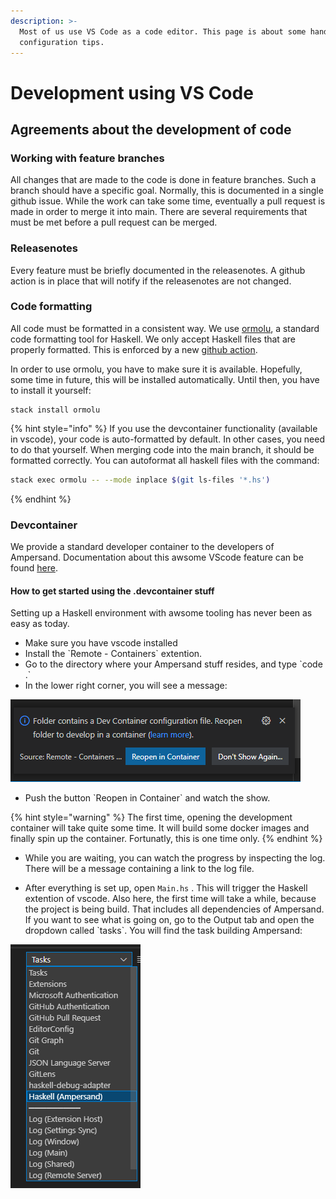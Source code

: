 ```yaml
---
description: >-
  Most of us use VS Code as a code editor. This page is about some handy
  configuration tips.
---
```


# Development using VS Code

## Agreements about the development of code

### Working with feature branches

All changes that are made to the code is done in feature branches. Such a branch should have a specific goal. Normally, this is documented in a single github issue. While the work can take some time, eventually a pull request is made in order to merge it into main. There are several requirements that must be met before a pull request can be merged. &#x20;

### Releasenotes

Every feature must be briefly documented in the releasenotes. A github action is in place that will notify if the releasenotes are not changed.&#x20;

### Code formatting

All code must be formatted in a consistent way. We use [ormolu](https://hackage.haskell.org/package/ormolu), a standard code formatting tool for Haskell. We only accept Haskell files that are properly formatted. This is enforced by a new [github action](https://github.com/mrkkrp/ormolu-action#ormolu-action).&#x20;

In order to use ormolu, you have to make sure it is available. Hopefully, some time in future, this will be installed automatically. Until then, you have to install it yourself:

```
stack install ormolu
```



{% hint style="info" %}
If you use the devcontainer functionality (available in vscode), your code is auto-formatted by default. In other cases, you need to do that yourself. When merging code into the main branch, it should be formatted correctly. You can autoformat all haskell files with the command:

```bash
stack exec ormolu -- --mode inplace $(git ls-files '*.hs')
```
{% endhint %}

### Devcontainer

We provide a standard developer container to the developers of Ampersand. Documentation about this awsome VScode feature can be found [here](https://code.visualstudio.com/docs/remote/containers).

#### How to get started using the .devcontainer stuff

Setting up a Haskell environment with awsome tooling has never been as easy as today.

* Make sure you have vscode installed
* Install the \`Remote - Containers\` extention.
* Go to the directory where your Ampersand stuff resides, and type \`code .\`
* In the lower right corner, you will see a message:&#x20;

![](<../.gitbook/assets/image (1).png>)

* Push the button \`Reopen in Container\` and watch the show.

{% hint style="warning" %}
The first time, opening the development container will take quite some time. It will build some docker images and finally spin up the container. Fortunatly, this is one time only.&#x20;
{% endhint %}

* While you are waiting, you can watch the progress by inspecting the log. There will be a message containing a link to the log file.&#x20;



* After everything is set up, open `Main.hs` . This will trigger the Haskell extention of vscode. Also here, the first time will take a while, because the project is being build. That includes all dependencies of Ampersand. If you want to see what is going on, go to the Output tab and open the dropdown called \`tasks\`. You will find the task building Ampersand:

![](../.gitbook/assets/image.png)

